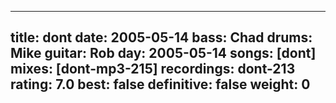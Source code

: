 
---
title: dont
date: 2005-05-14
bass:	Chad
drums:	Mike
guitar:	Rob
day: 2005-05-14
songs: [dont]
mixes: [dont-mp3-215]
recordings: dont-213
rating: 7.0
best: false
definitive: false
weight: 0
---

